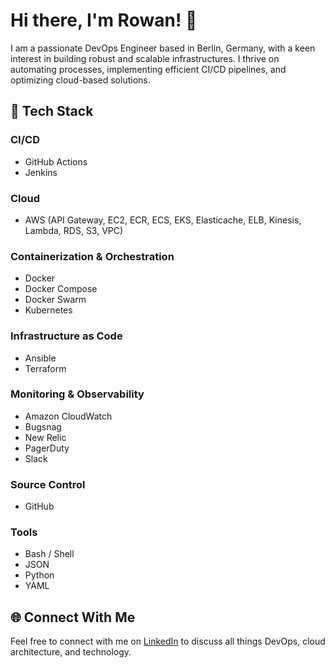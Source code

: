 # Hi there, I'm Rowan! 👋

I am a passionate DevOps Engineer based in Berlin, Germany, with a keen interest in building robust and scalable infrastructures. I thrive on automating processes, implementing efficient CI/CD pipelines, and optimizing cloud-based solutions.

## 🔧 Tech Stack

### CI/CD
- GitHub Actions
- Jenkins

### Cloud
- AWS (API Gateway, EC2, ECR, ECS, EKS, Elasticache, ELB, Kinesis, Lambda, RDS, S3, VPC)

### Containerization & Orchestration
- Docker
- Docker Compose
- Docker Swarm
- Kubernetes

### Infrastructure as Code
- Ansible
- Terraform

### Monitoring & Observability
- Amazon CloudWatch
- Bugsnag
- New Relic
- PagerDuty
- Slack

### Source Control
- GitHub

### Tools
- Bash / Shell
- JSON
- Python
- YAML

## 🌐 Connect With Me

Feel free to connect with me on [LinkedIn](https://www.linkedin.com/in/rowan-dudas/) to discuss all things DevOps, cloud architecture, and technology.


